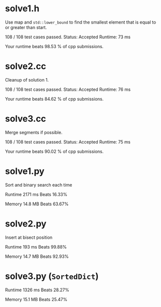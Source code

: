 # solve1.h

Use map and `std::lower_bound` to find the smallest element that is equal to or greater than start.

108 / 108 test cases passed.
Status: Accepted
Runtime: 73 ms

Your runtime beats 98.53 % of cpp submissions.

# solve2.cc 

Cleanup of solution  1.

108 / 108 test cases passed.
Status: Accepted
Runtime: 76 ms

Your runtime beats 84.62 % of cpp submissions.

# solve3.cc

Merge segments if possible.

108 / 108 test cases passed.
Status: Accepted
Runtime: 75 ms

Your runtime beats 90.02 % of cpp submissions.


# solve1.py

Sort and binary search each time

Runtime 2171 ms Beats 16.33%

Memory 14.8 MB Beats 63.67%

# solve2.py

Insert at bisect position

Runtime 193 ms Beats 99.88%

Memory 14.7 MB Beats 92.93%

# solve3.py (`SortedDict`)

Runtime 1326 ms Beats 28.27%

Memory 15.1 MB Beats 25.47%
